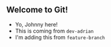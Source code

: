 ## Welcome to Git!

- Yo, Johnny here! 
- This is coming from `dev-adrian`  
- I'm adding this from `feature-branch`